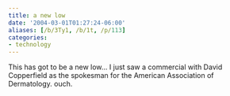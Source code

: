 ```yaml
---
title: a new low
date: '2004-03-01T01:27:24-06:00'
aliases: [/b/3Ty1, /b/1t, /p/113]
categories:
- technology
---
```

This has got to be a new low... I just saw a commercial with David Copperfield as the spokesman for the American
Association of Dermatology.  ouch.
